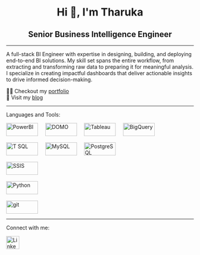 <div align="center"> <h1 style="text-align:center;"> Hi 👋, I'm Tharuka </h1> </div>
<div align="center"> <h2 style="text-align:center;"> Senior Business Intelligence Engineer </h2> </div>

---

A full-stack BI Engineer with expertise in designing, building, and deploying end-to-end BI solutions. My skill set spans the entire workflow, from extracting and transforming raw data to preparing it for meaningful analysis. I specialize in creating impactful dashboards that deliver actionable insights to drive informed decision-making.


👨‍💻 Checkout my [portfolio](https://github.com/TharukaNG/PORTFOLIO/blob/master/README.md) <br>
📝 Visit my [blog](https://datatwist.wordpress.com/)

---
Languages and Tools:

<img src="https://github.com/user-attachments/assets/e4a690d7-f422-4097-9681-9fd419704dd8" alt="PowerBI" title="PowerBI" width="85" height="35"> &nbsp; &nbsp;
<img src="https://github.com/user-attachments/assets/cf722e0d-df3e-4357-b68d-074ea68d7b3d" alt="DOMO" title="DOMO" width="85" height="35"> &nbsp; &nbsp;
<img src="https://github.com/user-attachments/assets/3c693829-e413-4805-8ad7-744538d19bdf" alt="Tableau" title="Tableau" width="85" height="35"> &nbsp; &nbsp;
<img src="https://github.com/user-attachments/assets/faf23660-e85b-4d5f-bbb3-acef04b74908" alt="BigQuery" title="BigQuery" width="85" height="35"> &nbsp; &nbsp;

<img src="https://github.com/user-attachments/assets/57145b4f-7fc9-4bbe-b191-2d181ea528d3" alt="T SQL" title="T SQL" width="85" height="35"> &nbsp; &nbsp;
<img src="https://github.com/user-attachments/assets/2f2d122a-8ed9-4676-8758-aef6eab42364" alt="MySQL" title="MySQL" width="85" height="35"> &nbsp; &nbsp;
<img src="https://github.com/user-attachments/assets/9630538b-2f5e-4f5b-9c8f-3d2a67c165e2" alt="PostgreSQL" title="PostgreSQL" width="85" height="35"> 
<br>

<img src="https://github.com/user-attachments/assets/a1b06f28-e572-45df-a3cd-eb9e93e60e18" alt="SSIS" title="SSIS" width="85" height="35"> &nbsp; &nbsp;

<img src="https://github.com/user-attachments/assets/ff0f3a6f-4b23-4b50-bce8-04def7cc761d" alt="Python" title="Python" width="85" height="35"> &nbsp; &nbsp;
<br>

<img src="https://github.com/user-attachments/assets/09067ced-6a33-486d-a553-bee880f66e0d" alt="git" title="git" width="85" height="35">

---
Connect with me:

<a href="https://www.linkedin.com/in/tharuka-gunasekara/">  <img src="https://github.com/user-attachments/assets/a5671205-c4dd-4fff-9463-16ea173efdaf" alt="LinkedIn Logo" width="35" height="35"> </a> 

